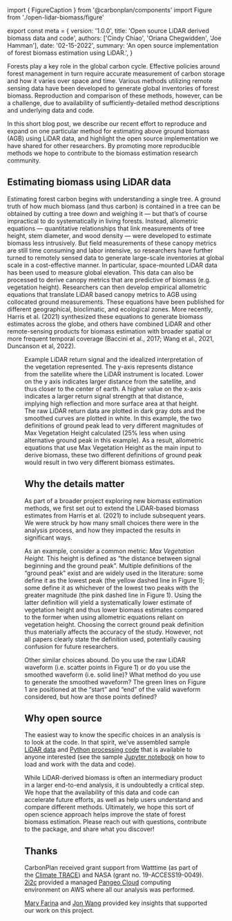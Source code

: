 import { FigureCaption } from '@carbonplan/components'
import Figure from './open-lidar-biomass/figure'

export const meta = {
  version: '1.0.0',
  title: 'Open source LiDAR derived biomass data and code',
  authors: ['Cindy Chiao', 'Oriana Chegwidden', 'Joe Hamman'],
  date: '02-15-2022',
  summary: 'An open source implementation of forest biomass estimation using LiDAR.',
}

Forests play a key role in the global carbon cycle. Effective policies around forest management in turn require accurate measurement of carbon storage and how it varies over space and time. Various methods utilizing remote sensing data have been developed to generate global inventories of forest biomass. Reproduction and comparison of these methods, however, can be a challenge, due to availability of sufficiently-detailed method descriptions and underlying data and code.

In this short blog post, we describe our recent effort to reproduce and expand on one particular method for estimating above ground biomass (AGB) using LiDAR data, and highlight the open source implementation we have shared for other researchers. By promoting more reproducible methods we hope to contribute to the biomass estimation research community.

## Estimating biomass using LiDAR data 

Estimating forest carbon begins with understanding a single tree. A ground truth of how much biomass (and thus carbon) is contained in a tree can be obtained by cutting a tree down and weighing it — but that’s of course impractical to do systematically in living forests. Instead, allometric equations — quantitative relationships that link measurements of tree height, stem diameter, and wood density — were developed to estimate biomass less intrusively. But field measurements of these canopy metrics are still time consuming and labor intensive, so researchers have further turned to remotely sensed data to generate large-scale inventories at global scale in a cost-effective manner. In particular, space-mounted LiDAR data has been used to measure global elevation. This data can also be processed to derive canopy metrics that are predictive of biomass (e.g. vegetation height). Researchers can then develop empirical allometric equations that translate LiDAR based canopy metrics to AGB using collocated ground measurements. These equations have been published for different geographical, bioclimatic, and ecological zones. More recently, Harris et al. (2021) synthesized these equations to generate biomass estimates across the globe, and others have combined LiDAR and other remote-sensing products for biomass estimation with broader spatial or more frequent temporal coverage (Baccini et al., 2017; Wang et al., 2021, Duncanson et al, 2022). 

<Figure />

<FigureCaption number={1}>
Example LiDAR return signal and the idealized interpretation of the vegetation represented. The y-axis represents distance from the satellite where the LiDAR instrument is located. Lower on the y axis indicates larger distance from the satellite, and thus closer to the center of earth. A higher value on the x-axis indicates a larger return signal strength at that distance, implying high reflection and more surface area at that height. The raw LiDAR return data are plotted in dark gray dots and the smoothed curves are plotted in white. In this example, the two definitions of ground peak lead to very different magnitudes of Max Vegetation Height calculated (25% less when using alternative ground peak in this example). As a result, allometric equations that use Max Vegetation Height as the main input to derive biomass, these two different definitions of ground peak would result in two very different biomass estimates.
</FigureCaption>

## Why the details matter 

As part of a broader project exploring new biomass estimation methods, we first set out to extend the LiDAR-based biomass estimates from Harris et al. (2021) to include subsequent years. We were struck by how many small choices there were in the analysis process, and how they impacted the results in significant ways.

As an example, consider a common metric: _Max Vegetation Height_. This height is defined as “the distance between signal beginning and the ground peak”. Multiple definitions of the “ground peak” exist and are widely used in the literature: some define it as the lowest peak (the yellow dashed line in Figure 1); some define it as whichever of the lowest two peaks with the greater magnitude (the pink dashed line in Figure 1). Using the latter definition will yield a systematically lower estimate of vegetation height and thus lower biomass estimates compared to the former when using allometric equations reliant on vegetation height. Choosing the correct ground peak definition thus materially affects the accuracy of the study. However, not all papers clearly state the definition used, potentially causing confusion for future researchers.

Other similar choices abound. Do you use the raw LiDAR waveform (i.e. scatter points in Figure 1) or do you use the smoothed waveform (i.e. solid line)? What method do you use to generate the smoothed waveform? The green lines on Figure 1 are positioned at the “start” and “end” of the valid waveform considered, but how are those points defined? 

## Why open source

The easiest way to know the specific choices in an analysis is to look at the code. In that spirit, we’ve assembled sample [LiDAR data](https://carbonplan-climatetrace.s3.us-west-2.amazonaws.com/v1/preprocessed_lidar/) and [Python processing code](https://github.com/carbonplan/trace/tree/main/carbonplan_trace/v1) that is available to anyone interested (see the sample [Jupyter notebook](https://github.com/carbonplan/trace/blob/main/notebooks/lidar_blog_sample_notebook.ipynb) on how to load and work with the data and code). 

While LiDAR-derived biomass is often an intermediary product in a larger end-to-end analysis, it is undoubtedly a critical step. We hope that the availability of this data and code can accelerate future efforts, as well as help users understand and compare different methods. Ultimately, we hope this sort of open science approach helps improve the state of forest biomass estimation. Please reach out with questions, contribute to the package, and share what you discover! 

## Thanks

CarbonPlan received grant support from Watttime (as part of the [Climate TRACE](https://www.climatetrace.org/)) and NASA (grant no. 19-ACCESS19-0049). [2i2c](https://2i2c.org/) provided a managed [Pangeo Cloud](https://pangeo.io/cloud.html) computing environment on AWS where all our analysis was performed.

[Mary Farina](https://www.woodwellclimate.org/staff/mary-farina/) and [Jon Wang](https://www.jonwangetal.com/) provided key insights that supported our work on this project.
